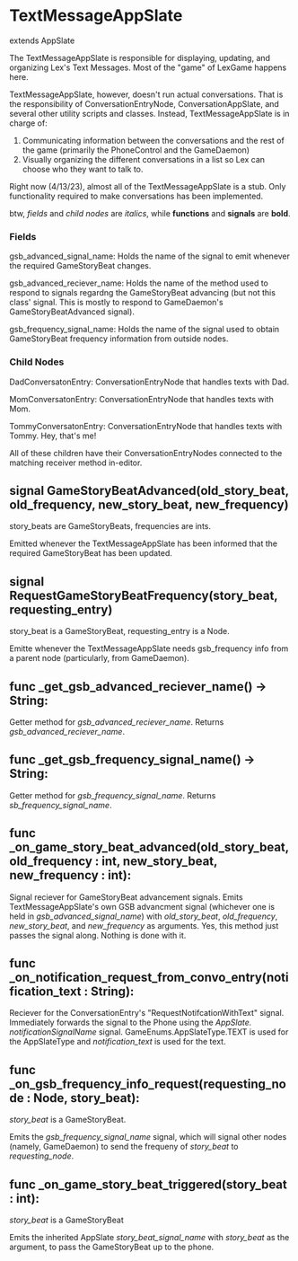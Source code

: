 # TextMessageAppSlate
extends AppSlate

The TextMessageAppSlate is responsible for displaying, updating, and organizing Lex's Text Messages. Most of the "game" of LexGame happens here.

TextMessageAppSlate, however, doesn't run actual conversations. That is the responsibility of ConversationEntryNode, ConversationAppSlate, and several other utility scripts and classes. Instead, TextMessageAppSlate is in charge of:
1. Communicating information between the conversations and the rest of the game (primarily the PhoneControl and the GameDaemon)
2. Visually organizing the different conversations in a list so Lex can choose who they want to talk to.

Right now (4/13/23), almost all of the TextMessageAppSlate is a stub. Only functionality required to make conversations has been implemented.

btw, _fields_ and _child nodes_ are _italics_, while **functions** and **signals** are **bold**.

### Fields
gsb_advanced_signal_name: Holds the name of the signal to emit whenever the required GameStoryBeat changes.

gsb_advanced_reciever_name: Holds the name of the method used to respond to signals regardng the GameStoryBeat advancing (but not this class' signal. This is mostly to respond to GameDaemon's GameStoryBeatAdvanced signal).

gsb_frequency_signal_name: Holds the name of the signal used to obtain GameStoryBeat frequency information from outside nodes.


### Child Nodes
DadConversatonEntry: ConversationEntryNode that handles texts with Dad.

MomConversatonEntry: ConversationEntryNode that handles texts with Mom.

TommyConversatonEntry: ConversationEntryNode that handles texts with Tommy. Hey, that's me!

All of these children have their ConversationEntryNodes connected to the matching receiver method in-editor.

## signal GameStoryBeatAdvanced(old_story_beat, old_frequency, new_story_beat, new_frequency)
story_beats are GameStoryBeats, frequencies are ints.

Emitted whenever the TextMessageAppSlate has been informed that the required GameStoryBeat has been updated.

## signal RequestGameStoryBeatFrequency(story_beat, requesting_entry)
story_beat is a GameStoryBeat, requesting_entry is a Node.

Emitte whenever the TextMessageAppSlate needs gsb_frequency info from a parent node (particularly, from GameDaemon).

## func _get_gsb_advanced_reciever_name() -> String:
Getter method for _gsb_advanced_reciever_name_. Returns _gsb_advanced_reciever_name_.

## func _get_gsb_frequency_signal_name() -> String:
Getter method for _gsb_frequency_signal_name_. Returns _sb_frequency_signal_name_.

## func _on_game_story_beat_advanced(old_story_beat, old_frequency : int, new_story_beat, new_frequency : int):
Signal reciever for GameStoryBeat advancement signals. Emits TextMessageAppSlate's own GSB advancment signal (whichever one is held in _gsb_advanced_signal_name_) with _old_story_beat_, _old_frequency_, _new_story_beat_, and _new_frequency_ as arguments. Yes, this method just passes the signal along. Nothing is done with it.

## func _on_notification_request_from_convo_entry(notification_text : String):
Reciever for the ConversationEntry's "RequestNotifcationWithText" signal. Immediately forwards the signal to the Phone using the _AppSlate. notificationSignalName_ signal. GameEnums.AppSlateType.TEXT is used for the AppSlateType and _notification_text_ is used for the text.

## func _on_gsb_frequency_info_request(requesting_node :  Node, story_beat):
_story_beat_ is a GameStoryBeat.

Emits the _gsb_frequency_signal_name_ signal, which will signal other nodes (namely, GameDaemon) to send the frequeny of _story_beat_ to _requesting_node_.

## func _on_game_story_beat_triggered(story_beat : int):
_story_beat_ is a GameStoryBeat

Emits the inherited AppSlate _story_beat_signal_name_ with _story_beat_ as the argument, to pass the GameStoryBeat up to the phone.